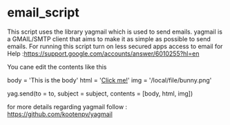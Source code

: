 # email_script
This script uses the library yagmail which is used to send emails.
yagmail is a GMAIL/SMTP client that aims to make it as simple as possible to send emails.
For running this script turn on less secured apps access to email
for Help :https://support.google.com/accounts/answer/6010255?hl=en

You cane edit the contents like this

body = 'This is  the body'
html = '<a href="https://github.com/">Click me!</a>'
img = '/local/file/bunny.png'

yag.send(to = to, subject = subject, contents = [body, html, img])



for more details regarding yagmail follow : https://github.com/kootenpv/yagmail
